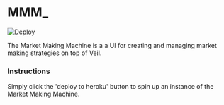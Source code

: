 # MMM_

[![Deploy](https://www.herokucdn.com/deploy/button.svg)](https://heroku.com/deploy?template=https://github.com/mcgingras/Deploy_MMM)

The Market Making Machine is a a UI for creating and managing market making strategies on top of Veil.

### Instructions
Simply click the 'deploy to heroku' button to spin up an instance of the Market Making Machine.
